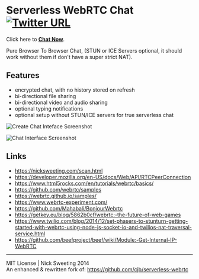 # Serverless WebRTC Chat [![Twitter URL](https://img.shields.io/twitter/url/http/shields.io.svg?style=social)](https://twitter.com/thesquashSH)

Click here to [**Chat Now**](https://sweeting.me/chat).

Pure Browser To Browser Chat, (STUN or ICE Servers optional, it should work without them if don't have a super strict NAT).


## Features

- encrypted chat, with no history stored on refresh
- bi-directional file sharing
- bi-directional video and audio sharing
- optional typing notifications
- optional setup without STUN/ICE servers for true serverless chat


![Create Chat Inteface Screenshot](https://nicksweeting.com/d/webrtc_create_screenshot.png)

![Chat Interface Screenshot](https://nicksweeting.com/d/webrtc_chat_screenshot.png)

## Links

- https://nicksweeting.com/scan.html
- https://developer.mozilla.org/en-US/docs/Web/API/RTCPeerConnection
- https://www.html5rocks.com/en/tutorials/webrtc/basics/
- https://github.com/webrtc/samples
- https://webrtc.github.io/samples/
- https://www.webrtc-experiment.com/
- https://github.com/Mahabali/BonjourWebrtc
- https://getkey.eu/blog/5862b0cf/webrtc:-the-future-of-web-games
- https://www.twilio.com/blog/2014/12/set-phasers-to-stunturn-getting-started-with-webrtc-using-node-js-socket-io-and-twilios-nat-traversal-service.html
- https://github.com/beefproject/beef/wiki/Module:-Get-Internal-IP-WebRTC


---

MIT License | Nick Sweeting 2014  
An enhanced & rewritten fork of: https://github.com/cjb/serverless-webrtc

